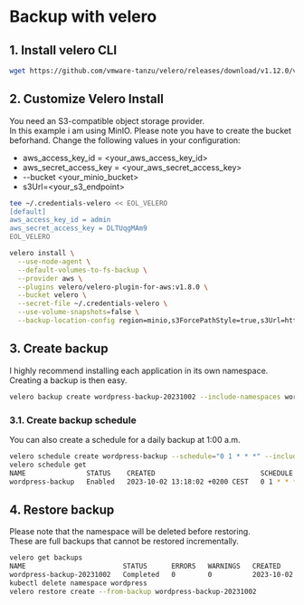 # Backup with velero

## 1. Install velero CLI
```bash
wget https://github.com/vmware-tanzu/velero/releases/download/v1.12.0/velero-v1.12.0-linux-amd64.tar.gz -O - | tar Cxzf /tmp - && cp /tmp/velero-v1.12.0-linux-amd64/velero /usr/local/bin/
```

## 2. Customize Velero Install
You need an S3-compatible object storage provider.  
In this example i am using MinIO.
Please note you have to create the bucket beforhand.
Change the following values in your configuration:
* aws_access_key_id = <your_aws_access_key_id>
* aws_secret_access_key = <your_aws_secret_access_key>
* --bucket <your_minio_bucket>
* s3Url=<your_s3_endpoint>

```bash
tee ~/.credentials-velero << EOL_VELERO
[default]
aws_access_key_id = admin
aws_secret_access_key = DLTUqgMAm9
EOL_VELERO

velero install \
  --use-node-agent \
  --default-volumes-to-fs-backup \
  --provider aws \
  --plugins velero/velero-plugin-for-aws:v1.8.0 \
  --bucket velero \
  --secret-file ~/.credentials-velero \
  --use-volume-snapshots=false \
  --backup-location-config region=minio,s3ForcePathStyle=true,s3Url=http://192.168.178.61:30002
```

## 3. Create backup
I highly recommend installing each application in its own namespace.  
Creating a backup is then easy.
```bash
velero backup create wordpress-backup-20231002 --include-namespaces wordpress
```

### 3.1. Create backup schedule
You can also create a schedule for a daily backup at 1:00 a.m.
```bash
velero schedule create wordpress-backup --schedule="0 1 * * *" --include-namespaces wordpress
velero schedule get
NAME               STATUS    CREATED                          SCHEDULE    BACKUP TTL   LAST BACKUP   SELECTOR   PAUSED
wordpress-backup   Enabled   2023-10-02 13:18:02 +0200 CEST   0 1 * * *   0s           n/a           <none>     false
```

## 4. Restore backup
Please note that the namespace will be deleted before restoring.  
These are full backups that cannot be restored incrementally.  
```bash
velero get backups
NAME                        STATUS      ERRORS   WARNINGS   CREATED                          EXPIRES   STORAGE LOCATION   SELECTOR
wordpress-backup-20231002   Completed   0        0          2023-10-02 12:42:00 +0200 CEST   29d       default            <none>
kubectl delete namespace wordpress
velero restore create --from-backup wordpress-backup-20231002
```
